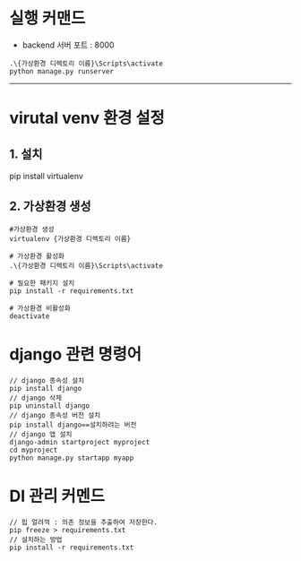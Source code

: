 # 실행 커맨드

- backend 서버 포트 : 8000

```
.\{가상환경 디렉토리 이름}\Scripts\activate
python manage.py runserver
```

---

# virutal venv 환경 설정

## 1. 설치

pip install virtualenv

## 2. 가상환경 생성

```
#가상환경 생성
virtualenv {가상환경 디렉토리 이름}

# 가상환경 활성화
.\{가상환경 디렉토리 이름}\Scripts\activate

# 필요한 패키지 설치
pip install -r requirements.txt

# 가상환경 비활성화
deactivate
```

# django 관련 명령어

```
// django 종속성 설치
pip install django
// django 삭제
pip uninstall django
// django 종속성 버전 설치
pip install django==설치하려는 버전
// django 앱 설치
django-admin startproject myproject
cd myproject
python manage.py startapp myapp

```

# DI 관리 커멘드

```
// 핍 얼려꺽 : 의존 정보을 추출하여 저장한다.
pip freeze > requirements.txt
// 설치하는 방법
pip install -r requirements.txt
```
